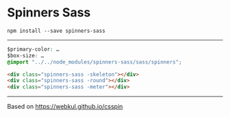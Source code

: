 # Spinners Sass

`npm install --save spinners-sass`

---
```css
$primary-color: …
$box-size: …
@import "../../node_modules/spinners-sass/sass/spinners";
```

```html
<div class="spinners-sass -skeleton"></div>
<div class="spinners-sass -round"></div>
<div class="spinners-sass -meter"></div>
```

---
Based on https://webkul.github.io/csspin